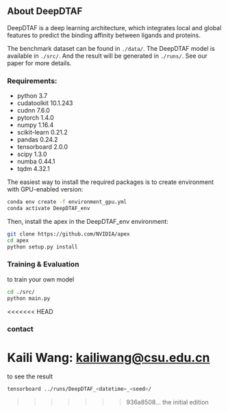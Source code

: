 ## About DeepDTAF

DeepDTAF is a deep learning architecture, which integrates local and global features to predict the binding affinity between ligands and proteins.  

The benchmark dataset can be found in `./data/`. The DeepDTAF model is available in `./src/`. And the result will be generated in `./runs/`. See our paper for more details.

### Requirements:
- python 3.7
- cudatoolkit 10.1.243
- cudnn 7.6.0
- pytorch 1.4.0
- numpy 1.16.4
- scikit-learn 0.21.2
- pandas 0.24.2
- tensorboard 2.0.0
- scipy 1.3.0
- numba 0.44.1
- tqdm 4.32.1

The easiest way to install the required packages is to create environment with GPU-enabled version:
```bash
conda env create -f environment_gpu.yml
conda activate DeepDTAF_env
```

Then, install the apex in the DeepDTAF_env environment:
```bash
git clone https://github.com/NVIDIA/apex
cd apex
python setup.py install
```

### Training & Evaluation

to train your own model
```bash
cd ./src/
python main.py
```
<<<<<<< HEAD

### contact
Kaili Wang: kailiwang@csu.edu.cn
=======
to see the result
```bash
tensorboard ../runs/DeepDTAF_<datetime>_<seed>/
```
>>>>>>> 936a8508... the initial edition
